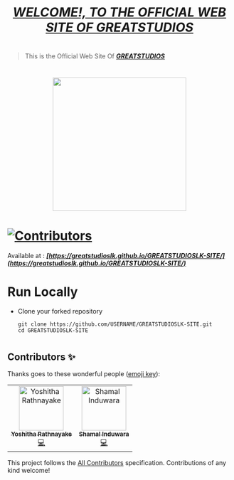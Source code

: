 # <div align="center"><a href="https://greatstudioslk.github.io/GREATSTUDIOSLK-SITE/"><b><i>WELCOME!, TO THE OFFICIAL WEB SITE OF GREATSTUDIOS</i></b></a></div> 

#
> This is the Official Web Site Of <a href="https://greatstudioslk.github.io/GREATSTUDIOSLK-SITE/"><b><i>GREATSTUDIOS</i></b></a>

#
<div align="center"><img src="Images/GREATSTUDIOSLK.png" width="300px"></div>

# [![Contributors](https://img.shields.io/badge/Contributors-2-lawngreen.svg?style=flat-square)](#contributors-)

Available at :  <b><i>[https://greatstudioslk.github.io/GREATSTUDIOSLK-SITE/](https://greatstudioslk.github.io/GREATSTUDIOSLK-SITE/)</i></b>

#
# Run Locally

- Clone your forked repository
    
    ```
    git clone https://github.com/USERNAME/GREATSTUDIOSLK-SITE.git
    cd GREATSTUDIOSLK-SITE
    ```
     
#
## Contributors ✨

Thanks goes to these wonderful people ([emoji key](https://allcontributors.org/docs/en/emoji-key)):

<!-- ALL-CONTRIBUTORS-LIST:START - Do not remove or modify this section -->
<!-- prettier-ignore-start -->
<!-- markdownlint-disable -->
<table>
  <tr>
    <td align="center"><a href="https://yoshitharathnayake.w3spaces.com/Index.html"><img src="Images/Yoshitha Rathnayake 11.jpg" width="100px;" alt="Yoshitha Rathnayake"/><br/><sub><b>Yoshitha Rathnayake</b></sub></a><br/><a href="https://github.com/greatstudioslk/greatstudios/commits?author=YoshithaRathnayake" title="Code">💻</a></td>
    <td align="center"><a href="https://www.shamalinduwara.lk"><img src="Images/Shamal Induwara.jpeg" width="100px;" alt="Shamal Induwara"/><br/><sub><b>Shamal Induwara</b></sub></a><br/><a href="https://github.com/greatstudioslk/greatstudios/commits?author=shamalthegreat" title="Code">💻</a></td>  
  </tr> 
</table>

<!-- markdownlint-restore -->
<!-- prettier-ignore-end -->

<!-- ALL-CONTRIBUTORS-LIST:END -->

This project follows the [All Contributors](https://github.com/all-contributors/all-contributors) specification. Contributions of any kind welcome!


